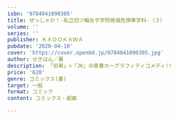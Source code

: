 ```yaml
---
isbn: '9784041090305'
title: ぜっしゃか！‐私立四ツ輪女子学院絶滅危惧車学科‐（３）
volume: ''
series: ''
publisher: ＫＡＤＯＫＡＷＡ
pubdate: '2020-04-10'
cover: 'https://cover.openbd.jp/9784041090305.jpg'
author: せきはん／著
description: 「旧車」×「JK」の青春カーグラフィティコメディ!!
price: '620'
genre: コミックス(書)
target: 一般
format: コミック
content: コミックス・劇画

---
```

